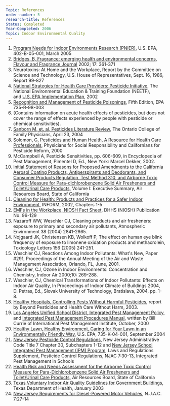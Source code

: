 ```yaml
---
Topic: References
order-number: 5
research-title: References
Status: Completed
Year-Completed: 2006
Topic: Indoor Environmental Quality
---
```


1.  [Program Needs for Indoor Environments Research (PNIER)](http://www.epa.gov/iaq/pdfs/pnier.pdf), U.S. EPA, 402-B-05-001, March 2005
2.  [Bridges, B, Fragrance: emerging health and environmental concerns, Flavour and Fragrance Journal](http://www3.interscience.wiley.com/cgi-bin/fulltext/93514043/PDFSTART) 2002; 17: 361-371
3.  Neurotoxins: At Home and the Workplace, Report by the Committee on Science and Technology, U.S. House of Representatives, Sept. 16, 1986, Report 99-827
4.  [National Strategies for Health Care Providers: Pesticide Initiative](http://www.neefusa.org/health/pesticides/), The National Environmental Education & Training Foundation (NEETF), and [U.S. EPA Implementation Plan](http://www.epa.gov/pesticides/safety/healthcare/healthcare.htm), 2002
5.  [Recognition and Management of Pesticide Poisonings](http://www.epa.gov/pesticides/safety/healthcare/handbook/handbook.htm), Fifth Edition, EPA 735-R-98-003
6.  (Contains information on acute health effects of pesticides, but does not cover the range of effects experienced by people with pesticide or chemical sensitivities).
7.  [Sanborn M, et. al, Pesticides Literature Review](http://www.ocfp.on.ca/docs/pesticides-paper/pesticides-paper.pdf), The Ontario College of Family Physicians, April 23, 2004
8.  Solomon, G, [Pesticides and Human Health, A Resource for Health Care Professionals](http://www.psr-la.org/files/pesticides_and_human_health.pdf), Physicians for Social Responsibility and Californians for Pesticide Reform, 2000
9.  McCampbell A, Pesticide Sensitivities, pp. 606-609, in Encyclopedia of Pest Management, Pimentel D, Ed., New York: Marcel Dekker, 2002.
10. [Initial Statement of Reasons for Proposed Amendments to the California Aerosol Coating Products, Antiperspirants and Deodorants, and Consumer Products Regulation, Test Method 310, and Airborne Toxic Control Measure for Para-dichlorobenzene Solid Air Fresheners and Toilet/Urinal Care Products](http://www.arb.ca.gov/regact/conprod/execsum.pdf), Volume I: Executive Summary, Air Resources Board, State of California
11. [Cleaning for Health: Products and Practices for a Safer Indoor Environment](http://www.informinc.org/cleanforhealth.php), INFORM, 2002, Chapters 1-5
12. [EMFs in the Workplace, NIOSH Fact Sheet](http://www.cdc.gov/niosh/docs/96-129/), DHHS (NIOSH) Publication No. 96-129
13. Nazaroff WW, Weschler CJ, Cleaning products and air fresheners: exposure to primary and secondary air pollutants, Atmospheric Environment 38 (2004) 2841-2865.
14. Nojgaard JK, Christensen KB, Wolkoff P, The effect on human eye blink frequency of exposure to limonene oxidation products and methacrolein, Toxicology Letters 156 (2005) 241-251.
15. Weschler CJ, Reactions Among Indoor Pollutants: What's New, Paper #291, Proceedings of the Annual Meeting of the Air and Waste Management Association, Orlando, FL, June, 2001.
16. Weschler, CJ, Ozone in Indoor Environments: Concentration and Chemistry, Indoor Air 2000;10: 269-288.
17. Weschler, CJ, Chemical Transformations of Indoor Pollutants: Effects on Indoor Air Quality, In Proceedings of Indoor Climate of Buildings 2004, D. Petras, Ed., Slovak University of Technology, Bratislava, 2004, pp. 1-8.
18. [Healthy Hospitals, Controlling Pests Without Harmful Pesticides](http://www.noharm.org/lib/downloads/cleaners/Control_Pests_wo_Pesticides.pdf), report by Beyond Pesticides and Health Care Without Harm, 2003.
19. [Los Angeles Unified School District, Integrated Pest Management Policy](http://www.laschools.org/employee/mo/ipm/docs/ipmpolicyretype.pdf), and [Integrated Pest Management Procedures Manual](http://www.laschools.org/employee/mo/ipm/docs/ipm-procedures-manual.pdf), written by Bill Currie of International Pest Management Institute, October, 2000
20. [Healthy Lawn, Healthy Environment, Caring for Your Lawn in an Environmentally Friendly Way](http://www.epa.gov/oppfead1/Publications/lawncare.pdf), U.S. EPA, 735-K-04-001, September 2004
21. [New Jersey Pesticide Control Regulations](http://www.nj.gov/dep/enforcement/pcp/pcp-regs.htm), New Jersey Administrative Code Title 7 Chapter 30, Subchapters 1-12 and [New Jersey School Integrated Pest Management (IPM) Program](http://www.nj.gov/dep/enforcement/pcp/ipm-laws2.htm), Laws and Regulations Supplement, Pesticide Control Regulations, NJAC 7:30-13, Integrated Pest Management in Schools
22. [Health Risk and Needs Assessment for the Airborne Toxic Control Measure for Para-Dichlorobenzene Solid Air Fresheners and Toilet/Urinal Care Products](http://www.arb.ca.gov/regact/conprod/ch7.pdf), Air Resources Board, State of California
23. [Texas Voluntary Indoor Air Quality Guidelines for Government Buildings](http://www.dshs.state.tx.us/iaq/SchoolsGuide.shtm), Texas Department of Health, January 2003
24. [New Jersey Requirements for Diesel-Powered Motor Vehicles](http://www.state.nj.us/dep/aqm/sub14v2001-10-01.htm), N.J.A.C. 7:27-14
